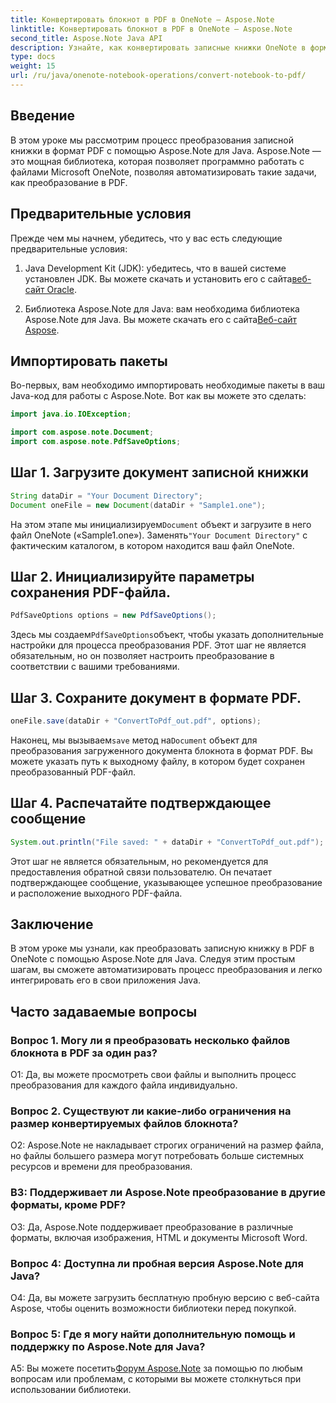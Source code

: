 ```yaml
---
title: Конвертировать блокнот в PDF в OneNote — Aspose.Note
linktitle: Конвертировать блокнот в PDF в OneNote — Aspose.Note
second_title: Aspose.Note Java API
description: Узнайте, как конвертировать записные книжки OneNote в формат PDF с помощью Aspose.Note для Java. Следуйте этому пошаговому руководству для плавной интеграции в ваши приложения Java.
type: docs
weight: 15
url: /ru/java/onenote-notebook-operations/convert-notebook-to-pdf/
---
```

## Введение

В этом уроке мы рассмотрим процесс преобразования записной книжки в формат PDF с помощью Aspose.Note для Java. Aspose.Note — это мощная библиотека, которая позволяет программно работать с файлами Microsoft OneNote, позволяя автоматизировать такие задачи, как преобразование в PDF.

## Предварительные условия

Прежде чем мы начнем, убедитесь, что у вас есть следующие предварительные условия:

1.  Java Development Kit (JDK): убедитесь, что в вашей системе установлен JDK. Вы можете скачать и установить его с сайта[веб-сайт Oracle](https://www.oracle.com/java/technologies/javase-jdk15-downloads.html).

2. Библиотека Aspose.Note для Java: вам необходима библиотека Aspose.Note для Java. Вы можете скачать его с сайта[Веб-сайт Aspose](https://releases.aspose.com/note/java/).

## Импортировать пакеты

Во-первых, вам необходимо импортировать необходимые пакеты в ваш Java-код для работы с Aspose.Note. Вот как вы можете это сделать:

```java
import java.io.IOException;

import com.aspose.note.Document;
import com.aspose.note.PdfSaveOptions;
```

## Шаг 1. Загрузите документ записной книжки

```java
String dataDir = "Your Document Directory";
Document oneFile = new Document(dataDir + "Sample1.one");
```

 На этом этапе мы инициализируем`Document` объект и загрузите в него файл OneNote («Sample1.one»). Заменять`"Your Document Directory"` с фактическим каталогом, в котором находится ваш файл OneNote.

## Шаг 2. Инициализируйте параметры сохранения PDF-файла.

```java
PdfSaveOptions options = new PdfSaveOptions();
```

 Здесь мы создаем`PdfSaveOptions`объект, чтобы указать дополнительные настройки для процесса преобразования PDF. Этот шаг не является обязательным, но он позволяет настроить преобразование в соответствии с вашими требованиями.

## Шаг 3. Сохраните документ в формате PDF.

```java
oneFile.save(dataDir + "ConvertToPdf_out.pdf", options);
```

 Наконец, мы вызываем`save` метод на`Document` объект для преобразования загруженного документа блокнота в формат PDF. Вы можете указать путь к выходному файлу, в котором будет сохранен преобразованный PDF-файл. 

## Шаг 4. Распечатайте подтверждающее сообщение

```java
System.out.println("File saved: " + dataDir + "ConvertToPdf_out.pdf");
```

Этот шаг не является обязательным, но рекомендуется для предоставления обратной связи пользователю. Он печатает подтверждающее сообщение, указывающее успешное преобразование и расположение выходного PDF-файла.

## Заключение

В этом уроке мы узнали, как преобразовать записную книжку в PDF в OneNote с помощью Aspose.Note для Java. Следуя этим простым шагам, вы сможете автоматизировать процесс преобразования и легко интегрировать его в свои приложения Java.

## Часто задаваемые вопросы

### Вопрос 1. Могу ли я преобразовать несколько файлов блокнота в PDF за один раз?

О1: Да, вы можете просмотреть свои файлы и выполнить процесс преобразования для каждого файла индивидуально.

### Вопрос 2. Существуют ли какие-либо ограничения на размер конвертируемых файлов блокнота?

О2: Aspose.Note не накладывает строгих ограничений на размер файла, но файлы большего размера могут потребовать больше системных ресурсов и времени для преобразования.

### В3: Поддерживает ли Aspose.Note преобразование в другие форматы, кроме PDF?

О3: Да, Aspose.Note поддерживает преобразование в различные форматы, включая изображения, HTML и документы Microsoft Word.

### Вопрос 4: Доступна ли пробная версия Aspose.Note для Java?

О4: Да, вы можете загрузить бесплатную пробную версию с веб-сайта Aspose, чтобы оценить возможности библиотеки перед покупкой.

### Вопрос 5: Где я могу найти дополнительную помощь и поддержку по Aspose.Note для Java?

 A5: Вы можете посетить[Форум Aspose.Note](https://forum.aspose.com/c/note/28) за помощью по любым вопросам или проблемам, с которыми вы можете столкнуться при использовании библиотеки.